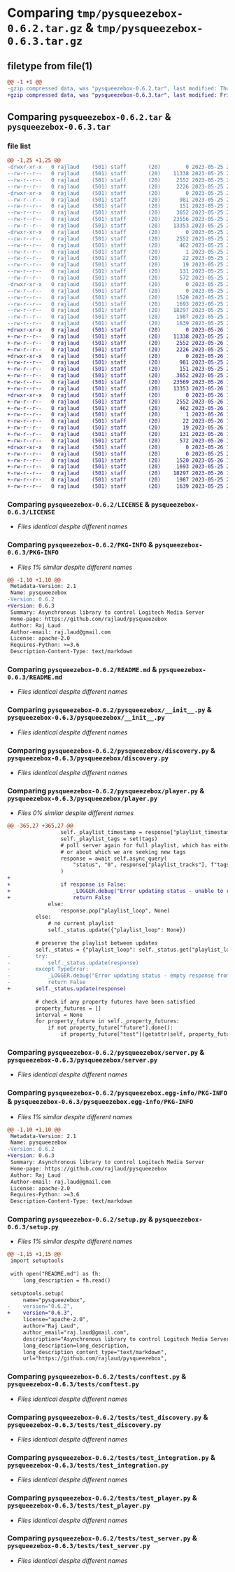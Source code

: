 # Comparing `tmp/pysqueezebox-0.6.2.tar.gz` & `tmp/pysqueezebox-0.6.3.tar.gz`

## filetype from file(1)

```diff
@@ -1 +1 @@
-gzip compressed data, was "pysqueezebox-0.6.2.tar", last modified: Thu May 25 21:48:54 2023, max compression
+gzip compressed data, was "pysqueezebox-0.6.3.tar", last modified: Fri May 26 12:14:14 2023, max compression
```

## Comparing `pysqueezebox-0.6.2.tar` & `pysqueezebox-0.6.3.tar`

### file list

```diff
@@ -1,25 +1,25 @@
-drwxr-xr-x   0 rajlaud    (501) staff       (20)        0 2023-05-25 21:48:54.016906 pysqueezebox-0.6.2/
--rw-r--r--   0 rajlaud    (501) staff       (20)    11338 2023-05-25 20:54:54.000000 pysqueezebox-0.6.2/LICENSE
--rw-r--r--   0 rajlaud    (501) staff       (20)     2552 2023-05-25 21:48:54.017194 pysqueezebox-0.6.2/PKG-INFO
--rw-r--r--   0 rajlaud    (501) staff       (20)     2226 2023-05-25 20:54:54.000000 pysqueezebox-0.6.2/README.md
-drwxr-xr-x   0 rajlaud    (501) staff       (20)        0 2023-05-25 21:48:54.009246 pysqueezebox-0.6.2/pysqueezebox/
--rw-r--r--   0 rajlaud    (501) staff       (20)      981 2023-05-25 20:54:54.000000 pysqueezebox-0.6.2/pysqueezebox/__init__.py
--rw-r--r--   0 rajlaud    (501) staff       (20)      151 2023-05-25 20:54:54.000000 pysqueezebox-0.6.2/pysqueezebox/const.py
--rw-r--r--   0 rajlaud    (501) staff       (20)     3652 2023-05-25 20:54:54.000000 pysqueezebox-0.6.2/pysqueezebox/discovery.py
--rw-r--r--   0 rajlaud    (501) staff       (20)    23556 2023-05-25 21:25:21.000000 pysqueezebox-0.6.2/pysqueezebox/player.py
--rw-r--r--   0 rajlaud    (501) staff       (20)    13353 2023-05-25 20:54:54.000000 pysqueezebox-0.6.2/pysqueezebox/server.py
-drwxr-xr-x   0 rajlaud    (501) staff       (20)        0 2023-05-25 21:48:54.011841 pysqueezebox-0.6.2/pysqueezebox.egg-info/
--rw-r--r--   0 rajlaud    (501) staff       (20)     2552 2023-05-25 21:48:53.000000 pysqueezebox-0.6.2/pysqueezebox.egg-info/PKG-INFO
--rw-r--r--   0 rajlaud    (501) staff       (20)      462 2023-05-25 21:48:53.000000 pysqueezebox-0.6.2/pysqueezebox.egg-info/SOURCES.txt
--rw-r--r--   0 rajlaud    (501) staff       (20)        1 2023-05-25 21:48:53.000000 pysqueezebox-0.6.2/pysqueezebox.egg-info/dependency_links.txt
--rw-r--r--   0 rajlaud    (501) staff       (20)       22 2023-05-25 21:48:53.000000 pysqueezebox-0.6.2/pysqueezebox.egg-info/requires.txt
--rw-r--r--   0 rajlaud    (501) staff       (20)       19 2023-05-25 21:48:53.000000 pysqueezebox-0.6.2/pysqueezebox.egg-info/top_level.txt
--rw-r--r--   0 rajlaud    (501) staff       (20)      131 2023-05-25 21:48:54.018183 pysqueezebox-0.6.2/setup.cfg
--rw-r--r--   0 rajlaud    (501) staff       (20)      572 2023-05-25 21:47:05.000000 pysqueezebox-0.6.2/setup.py
-drwxr-xr-x   0 rajlaud    (501) staff       (20)        0 2023-05-25 21:48:54.016167 pysqueezebox-0.6.2/tests/
--rw-r--r--   0 rajlaud    (501) staff       (20)        0 2023-05-25 21:31:11.000000 pysqueezebox-0.6.2/tests/__init__.py
--rw-r--r--   0 rajlaud    (501) staff       (20)     1520 2023-05-25 20:54:54.000000 pysqueezebox-0.6.2/tests/conftest.py
--rw-r--r--   0 rajlaud    (501) staff       (20)     1693 2023-05-25 21:37:01.000000 pysqueezebox-0.6.2/tests/test_discovery.py
--rw-r--r--   0 rajlaud    (501) staff       (20)    18297 2023-05-25 20:54:54.000000 pysqueezebox-0.6.2/tests/test_integration.py
--rw-r--r--   0 rajlaud    (501) staff       (20)     1987 2023-05-25 20:54:54.000000 pysqueezebox-0.6.2/tests/test_player.py
--rw-r--r--   0 rajlaud    (501) staff       (20)     1639 2023-05-25 20:54:54.000000 pysqueezebox-0.6.2/tests/test_server.py
+drwxr-xr-x   0 rajlaud    (501) staff       (20)        0 2023-05-26 12:14:14.191446 pysqueezebox-0.6.3/
+-rw-r--r--   0 rajlaud    (501) staff       (20)    11338 2023-05-25 20:54:54.000000 pysqueezebox-0.6.3/LICENSE
+-rw-r--r--   0 rajlaud    (501) staff       (20)     2552 2023-05-26 12:14:14.191630 pysqueezebox-0.6.3/PKG-INFO
+-rw-r--r--   0 rajlaud    (501) staff       (20)     2226 2023-05-25 20:54:54.000000 pysqueezebox-0.6.3/README.md
+drwxr-xr-x   0 rajlaud    (501) staff       (20)        0 2023-05-26 12:14:14.184958 pysqueezebox-0.6.3/pysqueezebox/
+-rw-r--r--   0 rajlaud    (501) staff       (20)      981 2023-05-25 20:54:54.000000 pysqueezebox-0.6.3/pysqueezebox/__init__.py
+-rw-r--r--   0 rajlaud    (501) staff       (20)      151 2023-05-25 20:54:54.000000 pysqueezebox-0.6.3/pysqueezebox/const.py
+-rw-r--r--   0 rajlaud    (501) staff       (20)     3652 2023-05-25 20:54:54.000000 pysqueezebox-0.6.3/pysqueezebox/discovery.py
+-rw-r--r--   0 rajlaud    (501) staff       (20)    23569 2023-05-26 12:06:19.000000 pysqueezebox-0.6.3/pysqueezebox/player.py
+-rw-r--r--   0 rajlaud    (501) staff       (20)    13353 2023-05-26 11:37:04.000000 pysqueezebox-0.6.3/pysqueezebox/server.py
+drwxr-xr-x   0 rajlaud    (501) staff       (20)        0 2023-05-26 12:14:14.187531 pysqueezebox-0.6.3/pysqueezebox.egg-info/
+-rw-r--r--   0 rajlaud    (501) staff       (20)     2552 2023-05-26 12:14:14.000000 pysqueezebox-0.6.3/pysqueezebox.egg-info/PKG-INFO
+-rw-r--r--   0 rajlaud    (501) staff       (20)      462 2023-05-26 12:14:14.000000 pysqueezebox-0.6.3/pysqueezebox.egg-info/SOURCES.txt
+-rw-r--r--   0 rajlaud    (501) staff       (20)        1 2023-05-26 12:14:14.000000 pysqueezebox-0.6.3/pysqueezebox.egg-info/dependency_links.txt
+-rw-r--r--   0 rajlaud    (501) staff       (20)       22 2023-05-26 12:14:14.000000 pysqueezebox-0.6.3/pysqueezebox.egg-info/requires.txt
+-rw-r--r--   0 rajlaud    (501) staff       (20)       19 2023-05-26 12:14:14.000000 pysqueezebox-0.6.3/pysqueezebox.egg-info/top_level.txt
+-rw-r--r--   0 rajlaud    (501) staff       (20)      131 2023-05-26 12:14:14.192225 pysqueezebox-0.6.3/setup.cfg
+-rw-r--r--   0 rajlaud    (501) staff       (20)      572 2023-05-26 12:13:38.000000 pysqueezebox-0.6.3/setup.py
+drwxr-xr-x   0 rajlaud    (501) staff       (20)        0 2023-05-26 12:14:14.190955 pysqueezebox-0.6.3/tests/
+-rw-r--r--   0 rajlaud    (501) staff       (20)        0 2023-05-25 21:31:11.000000 pysqueezebox-0.6.3/tests/__init__.py
+-rw-r--r--   0 rajlaud    (501) staff       (20)     1520 2023-05-26 11:37:04.000000 pysqueezebox-0.6.3/tests/conftest.py
+-rw-r--r--   0 rajlaud    (501) staff       (20)     1693 2023-05-25 21:37:01.000000 pysqueezebox-0.6.3/tests/test_discovery.py
+-rw-r--r--   0 rajlaud    (501) staff       (20)    18297 2023-05-26 11:37:04.000000 pysqueezebox-0.6.3/tests/test_integration.py
+-rw-r--r--   0 rajlaud    (501) staff       (20)     1987 2023-05-25 20:54:54.000000 pysqueezebox-0.6.3/tests/test_player.py
+-rw-r--r--   0 rajlaud    (501) staff       (20)     1639 2023-05-25 20:54:54.000000 pysqueezebox-0.6.3/tests/test_server.py
```

### Comparing `pysqueezebox-0.6.2/LICENSE` & `pysqueezebox-0.6.3/LICENSE`

 * *Files identical despite different names*

### Comparing `pysqueezebox-0.6.2/PKG-INFO` & `pysqueezebox-0.6.3/PKG-INFO`

 * *Files 1% similar despite different names*

```diff
@@ -1,10 +1,10 @@
 Metadata-Version: 2.1
 Name: pysqueezebox
-Version: 0.6.2
+Version: 0.6.3
 Summary: Asynchronous library to control Logitech Media Server
 Home-page: https://github.com/rajlaud/pysqueezebox
 Author: Raj Laud
 Author-email: raj.laud@gmail.com
 License: apache-2.0
 Requires-Python: >=3.6
 Description-Content-Type: text/markdown
```

### Comparing `pysqueezebox-0.6.2/README.md` & `pysqueezebox-0.6.3/README.md`

 * *Files identical despite different names*

### Comparing `pysqueezebox-0.6.2/pysqueezebox/__init__.py` & `pysqueezebox-0.6.3/pysqueezebox/__init__.py`

 * *Files identical despite different names*

### Comparing `pysqueezebox-0.6.2/pysqueezebox/discovery.py` & `pysqueezebox-0.6.3/pysqueezebox/discovery.py`

 * *Files identical despite different names*

### Comparing `pysqueezebox-0.6.2/pysqueezebox/player.py` & `pysqueezebox-0.6.3/pysqueezebox/player.py`

 * *Files 0% similar despite different names*

```diff
@@ -365,27 +365,27 @@
                 self._playlist_timestamp = response["playlist_timestamp"]
                 self._playlist_tags = set(tags)
                 # poll server again for full playlist, which has either changed
                 # or about which we are seeking new tags
                 response = await self.async_query(
                     "status", "0", response["playlist_tracks"], f"tags:{tags}"
                 )
+
+                if response is False:
+                    _LOGGER.debug("Error updating status - unable to retrieve playlist")
+                    return False
             else:
                 response.pop("playlist_loop", None)
         else:
             # no current playlist
             self._status.update({"playlist_loop": None})
 
         # preserve the playlist between updates
         self._status = {"playlist_loop": self._status.get("playlist_loop")}
-        try:
-            self._status.update(response)
-        except TypeError:
-            _LOGGER.debug("Error updating status - empty response from server")
-            return False
+        self._status.update(response)
 
         # check if any property futures have been satisfied
         property_futures = []
         interval = None
         for property_future in self._property_futures:
             if not property_future["future"].done():
                 if property_future["test"](getattr(self, property_future["prop"])):
```

### Comparing `pysqueezebox-0.6.2/pysqueezebox/server.py` & `pysqueezebox-0.6.3/pysqueezebox/server.py`

 * *Files identical despite different names*

### Comparing `pysqueezebox-0.6.2/pysqueezebox.egg-info/PKG-INFO` & `pysqueezebox-0.6.3/pysqueezebox.egg-info/PKG-INFO`

 * *Files 1% similar despite different names*

```diff
@@ -1,10 +1,10 @@
 Metadata-Version: 2.1
 Name: pysqueezebox
-Version: 0.6.2
+Version: 0.6.3
 Summary: Asynchronous library to control Logitech Media Server
 Home-page: https://github.com/rajlaud/pysqueezebox
 Author: Raj Laud
 Author-email: raj.laud@gmail.com
 License: apache-2.0
 Requires-Python: >=3.6
 Description-Content-Type: text/markdown
```

### Comparing `pysqueezebox-0.6.2/setup.py` & `pysqueezebox-0.6.3/setup.py`

 * *Files 1% similar despite different names*

```diff
@@ -1,15 +1,15 @@
 import setuptools
 
 with open("README.md") as fh:
     long_description = fh.read()
 
 setuptools.setup(
     name="pysqueezebox",
-    version="0.6.2",
+    version="0.6.3",
     license="apache-2.0",
     author="Raj Laud",
     author_email="raj.laud@gmail.com",
     description="Asynchronous library to control Logitech Media Server",
     long_description=long_description,
     long_description_content_type="text/markdown",
     url="https://github.com/rajlaud/pysqueezebox",
```

### Comparing `pysqueezebox-0.6.2/tests/conftest.py` & `pysqueezebox-0.6.3/tests/conftest.py`

 * *Files identical despite different names*

### Comparing `pysqueezebox-0.6.2/tests/test_discovery.py` & `pysqueezebox-0.6.3/tests/test_discovery.py`

 * *Files identical despite different names*

### Comparing `pysqueezebox-0.6.2/tests/test_integration.py` & `pysqueezebox-0.6.3/tests/test_integration.py`

 * *Files identical despite different names*

### Comparing `pysqueezebox-0.6.2/tests/test_player.py` & `pysqueezebox-0.6.3/tests/test_player.py`

 * *Files identical despite different names*

### Comparing `pysqueezebox-0.6.2/tests/test_server.py` & `pysqueezebox-0.6.3/tests/test_server.py`

 * *Files identical despite different names*

